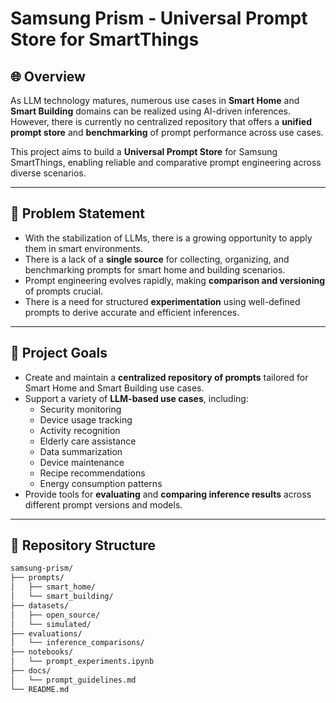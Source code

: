 # Samsung Prism - Universal Prompt Store for SmartThings

## 🌐 Overview

As LLM technology matures, numerous use cases in **Smart Home** and **Smart Building** domains can be realized using AI-driven inferences. However, there is currently no centralized repository that offers a **unified prompt store** and **benchmarking** of prompt performance across use cases.

This project aims to build a **Universal Prompt Store** for Samsung SmartThings, enabling reliable and comparative prompt engineering across diverse scenarios.

---

## 📌 Problem Statement

- With the stabilization of LLMs, there is a growing opportunity to apply them in smart environments.
- There is a lack of a **single source** for collecting, organizing, and benchmarking prompts for smart home and building scenarios.
- Prompt engineering evolves rapidly, making **comparison and versioning** of prompts crucial.
- There is a need for structured **experimentation** using well-defined prompts to derive accurate and efficient inferences.

---

## 🎯 Project Goals

- Create and maintain a **centralized repository of prompts** tailored for Smart Home and Smart Building use cases.
- Support a variety of **LLM-based use cases**, including:
  - Security monitoring
  - Device usage tracking
  - Activity recognition
  - Elderly care assistance
  - Data summarization
  - Device maintenance
  - Recipe recommendations
  - Energy consumption patterns
- Provide tools for **evaluating** and **comparing inference results** across different prompt versions and models.

---

## 📁 Repository Structure

```bash
samsung-prism/
├── prompts/
│   ├── smart_home/
│   └── smart_building/
├── datasets/
│   ├── open_source/
│   └── simulated/
├── evaluations/
│   └── inference_comparisons/
├── notebooks/
│   └── prompt_experiments.ipynb
├── docs/
│   └── prompt_guidelines.md
└── README.md
